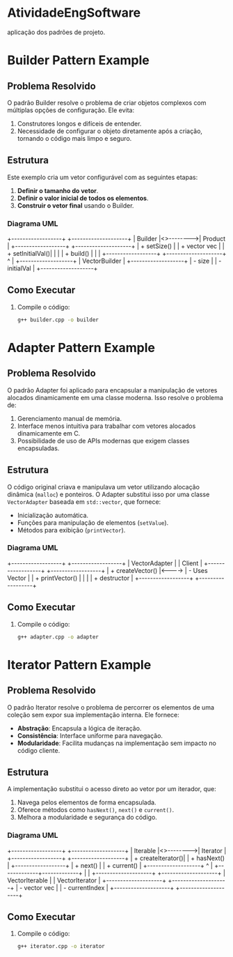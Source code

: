 # AtividadeEngSoftware
aplicação dos padrões de projeto.

# Builder Pattern Example

## Problema Resolvido
O padrão Builder resolve o problema de criar objetos complexos com múltiplas opções de configuração. Ele evita:
1. Construtores longos e difíceis de entender.
2. Necessidade de configurar o objeto diretamente após a criação, tornando o código mais limpo e seguro.

## Estrutura
Este exemplo cria um vetor configurável com as seguintes etapas:
1. **Definir o tamanho do vetor**.
2. **Definir o valor inicial de todos os elementos**.
3. **Construir o vetor final** usando o Builder.

### Diagrama UML
+------------------+           +--------------------+
|     Builder      |<>-------->|    Product         |
+------------------+           +--------------------+
| + setSize()      |           | + vector<int> vec  |
| + setInitialVal()|           |                    |
| + build()        |           |                    |
+------------------+           +--------------------+
         ^
         |
+-------------------+
| VectorBuilder     |
+-------------------+
| - size            |
| - initialVal      |
+-------------------+


## Como Executar
1. Compile o código:
   ```bash
   g++ builder.cpp -o builder

# Adapter Pattern Example

## Problema Resolvido
O padrão Adapter foi aplicado para encapsular a manipulação de vetores alocados dinamicamente em uma classe moderna. Isso resolve o problema de:
1. Gerenciamento manual de memória.
2. Interface menos intuitiva para trabalhar com vetores alocados dinamicamente em C.
3. Possibilidade de uso de APIs modernas que exigem classes encapsuladas.

## Estrutura
O código original criava e manipulava um vetor utilizando alocação dinâmica (`malloc`) e ponteiros. O Adapter substitui isso por uma classe `VectorAdapter` baseada em `std::vector`, que fornece:
- Inicialização automática.
- Funções para manipulação de elementos (`setValue`).
- Métodos para exibição (`printVector`).

### Diagrama UML
+------------------+       +------------------+
|  VectorAdapter   |       |     Client       |
+------------------+       +------------------+
| + createVector() |<----> | - Uses Vector    |
| + printVector()  |       |                  |
| + destructor     |       +------------------+
+------------------+       


## Como Executar
1. Compile o código:
   ```bash
   g++ adapter.cpp -o adapter


# Iterator Pattern Example

## Problema Resolvido
O padrão Iterator resolve o problema de percorrer os elementos de uma coleção sem expor sua implementação interna. Ele fornece:
- **Abstração**: Encapsula a lógica de iteração.
- **Consistência**: Interface uniforme para navegação.
- **Modularidade**: Facilita mudanças na implementação sem impacto no código cliente.

## Estrutura
A implementação substitui o acesso direto ao vetor por um iterador, que:
1. Navega pelos elementos de forma encapsulada.
2. Oferece métodos como `hasNext()`, `next()` e `current()`.
3. Melhora a modularidade e segurança do código.

### Diagrama UML
+------------------+           +-------------------+
|     Iterable     |<>-------->|     Iterator      |
+------------------+           +-------------------+
| + createIterator()|          | + hasNext()       |
+------------------+           | + next()          |
                               | + current()       |
                               +-------------------+
                                     ^
                                     |
                       +-------------+-------------+
                       |                           |
           +--------------------+        +--------------------+
           |   VectorIterable   |        |   VectorIterator   |
           +--------------------+        +--------------------+
           | - vector<int> vec  |        | - currentIndex     |
           +--------------------+        +--------------------+


## Como Executar
1. Compile o código:
   ```bash
   g++ iterator.cpp -o iterator

